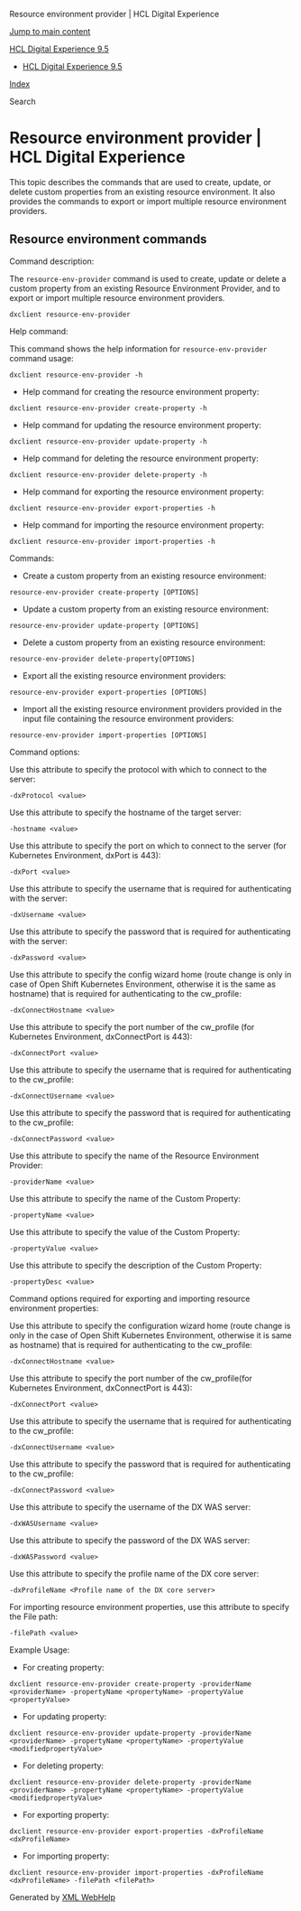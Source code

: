 

Resource environment provider | HCL Digital Experience





<!---->



[Jump to main content](#wh_topic_body) 






[HCL Digital Experience 9.5](../index.html)







* [HCL Digital Experience 9.5](../welcome/wp95_welcome.html)

[Index](../indexTerms.html "Index")






Search



















# Resource environment provider | HCL Digital Experience


This topic describes the commands that are used to create, update, or delete custom
 properties from an existing resource environment. It also provides the commands to export or
 import multiple resource environment providers.


## Resource environment commands



Command description:

The `resource-env-provider` command is used to create,
 update or delete a custom property from an existing Resource Environment
 Provider, and to export or import multiple resource environment
 providers.
```
dxclient resource-env-provider
```


Help command:

This command shows the help information for
 `resource-env-provider` command
 usage:
```
dxclient resource-env-provider -h
```
* Help command for creating the resource environment
 property:
```
dxclient resource-env-provider create-property -h

```
* Help command for updating the resource environment
 property:
```
dxclient resource-env-provider update-property -h
```
* Help command for deleting the resource environment
 property:
```
dxclient resource-env-provider delete-property -h
```
* Help command for exporting the resource environment
 property:
```
dxclient resource-env-provider export-properties -h
```
* Help command for importing the resource environment
 property:
```
dxclient resource-env-provider import-properties -h
```


Commands:

* Create a custom property from an existing resource
 environment:
```
resource-env-provider create-property [OPTIONS]

```
* Update a custom property from an existing resource
 environment:
```
resource-env-provider update-property [OPTIONS]
```
* Delete a custom property from an existing resource
 environment:
```
resource-env-provider delete-property[OPTIONS]
```
* Export all the existing resource environment
 providers:
```
resource-env-provider export-properties [OPTIONS]
```
* Import all the existing resource environment providers provided in
 the input file containing the resource environment
 providers:
```
resource-env-provider import-properties [OPTIONS]
```



Command options:

Use this attribute to specify the protocol with which to connect to the
 server:
```
-dxProtocol <value>
```

Use this attribute to specify the hostname of the target
 server:
```
-hostname <value>
```

Use this attribute to specify the port on which to connect to the server
 (for Kubernetes Environment, dxPort is 443):
 
```
-dxPort <value>
```

Use this attribute to specify the username that is required for
 authenticating with the
 server:
```
-dxUsername <value> 
```

Use this attribute to specify the password that is required for
 authenticating with the
 server:
```
-dxPassword <value>
```

Use this attribute to specify the config wizard home (route change is
 only in case of Open Shift Kubernetes Environment, otherwise it is the
 same as hostname) that is required for authenticating to the
 cw\_profile:
```
-dxConnectHostname <value>
```

Use this attribute to specify the port number of the
 cw\_profile (for Kubernetes Environment,
 dxConnectPort is
 443):
```
-dxConnectPort <value>
```

Use this attribute to specify the username that is required for
 authenticating to the
 cw\_profile:
```
-dxConnectUsername <value>
```

Use this attribute to specify the password that is required for
 authenticating to the
 cw\_profile:
```
-dxConnectPassword <value>
```

Use this attribute to specify the name of the Resource Environment
 Provider:
```
-providerName <value> 
```

Use this attribute to specify the name of the Custom
 Property:
```
-propertyName <value>
```

Use this attribute to specify the value of the Custom
 Property:
```
-propertyValue <value> 
```

Use this attribute to specify the description of the Custom
 Property:
```
-propertyDesc <value> 
```


Command options required for exporting and importing resource environment
 properties:

Use this attribute to specify the configuration wizard home (route change
 is only in the case of Open Shift Kubernetes Environment, otherwise it
 is same as hostname) that is required for authenticating to the
 cw\_profile:
```
-dxConnectHostname <value>
```

Use this attribute to specify the port number of the cw\_profile(for
 Kubernetes Environment, dxConnectPort is
 443):
```
-dxConnectPort <value>
```

Use this attribute to specify the username that is required for
 authenticating to the
 cw\_profile:
```
-dxConnectUsername <value>
```

Use this attribute to specify the password that is required for
 authenticating to the
 cw\_profile:
```
-dxConnectPassword <value>
```

Use this attribute to specify the username of the DX WAS
 server:
```
-dxWASUsername <value>
```

Use this attribute to specify the password of the DX WAS
 server:
```
-dxWASPassword <value>
```

Use this attribute to specify the profile name of the DX core
 server:
```
-dxProfileName <Profile name of the DX core server> 
```

For importing resource environment properties, use this attribute to
 specify the File
 path:
```
-filePath <value>
```


Example Usage:

* For creating
 property:
```
dxclient resource-env-provider create-property -providerName <providerName> -propertyName <propertyName> -propertyValue <propertyValue>

```
* For updating
 property:
```
dxclient resource-env-provider update-property -providerName <providerName> -propertyName <propertyName> -propertyValue <modifiedpropertyValue>
```
* For deleting
 property:
```
dxclient resource-env-provider delete-property -providerName <providerName> -propertyName <propertyName> -propertyValue <modifiedpropertyValue>
```
* For exporting
 property:
```
dxclient resource-env-provider export-properties -dxProfileName <dxProfileName>
```
* For importing
 property:
```
dxclient resource-env-provider import-properties -dxProfileName <dxProfileName> -filePath <filePath>
```













 
 Generated by [<oXygen/> XML WebHelp](http://www.oxygenxml.com/xml_webhelp.html) 









![]()




